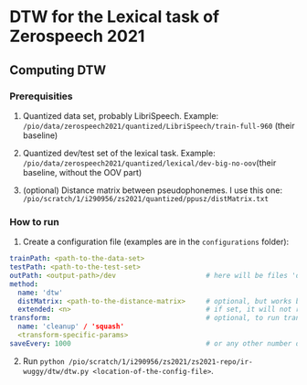# DTW for the Lexical task of Zerospeech 2021

## Computing DTW

### Prerequisities

1. Quantized data set, probably LibriSpeech. Example: `/pio/data/zerospeech2021/quantized/LibriSpeech/train-full-960` (their baseline)

2. Quantized dev/test set of the lexical task. Example: `/pio/data/zerospeech2021/quantized/lexical/dev-big-no-oov`(their baseline, without the OOV part)

3. (optional) Distance matrix between pseudophonemes. I use this one: `/pio/scratch/1/i290956/zs2021/quantized/ppusz/distMatrix.txt`

### How to run

1. Create a configuration file (examples are in the `configurations` folder):
```yaml
trainPath: <path-to-the-data-set>
testPath: <path-to-the-test-set>
outPath: <output-path>/dev                      # here will be files 'dev-{i}' created
method:
  name: 'dtw'
  distMatrix: <path-to-the-distance-matrix>     # optional, but works better with it
  extended: <n>                                 # if set, it will not round&gather results, but output <n> best matches with corresponding filenames
transform:                                      # optional, to run transformation on train/test sets
  name: 'cleanup' / 'squash'
  <transform-specific-params>                   
saveEvery: 1000                                 # or any other number dividing 40000
```

2. Run `python /pio/scratch/1/i290956/zs2021/zs2021-repo/ir-wuggy/dtw/dtw.py <location-of-the-config-file>`.  